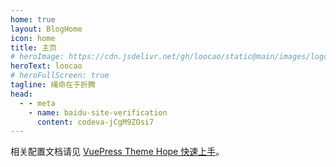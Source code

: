 ```yaml
---
home: true
layout: BlogHome
icon: home
title: 主页
# heroImage: https://cdn.jsdelivr.net/gh/loocao/static@main/images/logo.gif
heroText: loocao
# heroFullScreen: true
tagline: 绳命在于折腾
head:
  - - meta
    - name: baidu-site-verification
      content: codeva-jCgM9ZOsi7
---
```


相关配置文档请见 [VuePress Theme Hope 快速上手](https://theme-hope.vuejs.press/zh/get-started/)。
